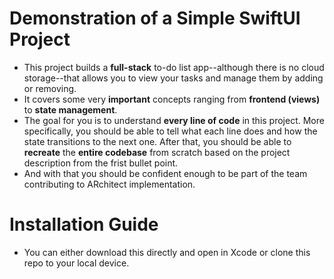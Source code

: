 # Demonstration of a Simple SwiftUI Project
- This project builds a **full-stack** to-do list app--although there is no cloud storage--that allows you to view your tasks and manage them by adding or removing. 
- It covers some very **important** concepts ranging from **frontend (views)** to **state management**. 
- The goal for you is to understand **every line of code** in this project. More specifically, you should be able to tell what each line does and how the state transitions to the next one. After that, you should be able to **recreate** the **entire codebase** from scratch based on the project description from the frist bullet point.
- And with that you should be confident enough to be part of the team contributing to ARchitect implementation.

# Installation Guide
- You can either download this directly and open in Xcode or clone this repo to your local device. 
